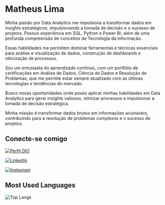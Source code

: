 # Matheus Lima
Minha paixão por Data Analytics me impulsiona a transformar dados em insights estratégicos, impulsionando a tomada de decisão e o sucesso de projetos. Possuo experiência em SQL, Python e Power
BI, além de uma profunda compreensão de conceitos de Tecnologia da Informação.

Essas habilidades me permitem dominar ferramentas e técnicas essenciais para análise e visualização de dados, construção de dashboards e otimização de processos.

Sou um entusiasta do aprendizado contínuo, com um portfólio de certificações em Análise de Dados, Ciência de Dados e Resolução de Problemas, que me permite estar sempre atualizado com as últimas tecnologias e tendências do mercado.

Busco novas oportunidades onde posso aplicar minhas habilidades em Data Analytics para gerar insights valiosos, otimizar processos e impulsionar a tomada de decisão estratégica.

Minha missão é transformar dados brutos em informações acionáveis, contribuindo para a resolução de problemas complexos e o sucesso de projetos.

## Conecte-se comigo
[![Perfil DIO](https://img.shields.io/badge/-Meu%20Perfil%20na%20DIO-30A3DC?style=for-the-badge)](https://www.dio.me/users/Fagundes)

[![LinkedIn](https://img.shields.io/badge/LinkedIn-000?style=for-the-badge&logo=linkedin&logoColor=0E76A8)](https://www.linkedin.com/in/matheus-fagundes-70510266)

[![Instagram](https://img.shields.io/badge/Instagram-000?style=for-the-badge&logo=instagram)](https://www.instagram.com/7fagundes/)

## Most Used Languages
![Top Langs](https://github-readme-stats-git-masterrstaa-rickstaa.vercel.app/api/top-langs/?username=Fagundes1993&layout=compact&bg_color=000&border_color=30A3DC&title_color=E94D5F&text_color=FFF)
